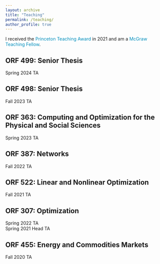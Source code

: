 ```yaml
---
layout: archive
title: "Teaching"
permalink: /teaching/
author_profile: true
---
```


<style>
a:link {
  color: #008CBA;
  background-color: white;
  text-decoration: none;
}
a:visited {
  color: #008CBA;
  background-color: white;
  text-decoration: none;
}
a:hover {
  color: #008CBA;
  background-color: white;
  text-decoration: none;
}
a:active {
  color: #008CBA;
  background-color: white;
  text-decoration: none;
}
</style>

I received the [Princeton Teaching Award](https://www.princeton.edu/news/2022/05/13/graduate-students-honored-excellence-teaching) in 2021 and am a [McGraw Teaching Fellow](https://mcgraw.princeton.edu/).


## ORF 499: Senior Thesis
Spring 2024 TA

## ORF 498: Senior Thesis
Fall 2023 TA

## ORF 363: Computing and Optimization for the Physical and Social Sciences
Spring 2023 TA

## ORF 387: Networks
Fall 2022 TA

## ORF 522: Linear and Nonlinear Optimization
Fall 2021 TA

## ORF 307: Optimization
Spring 2022 TA\
Spring 2021 Head TA

## ORF 455: Energy and Commodities Markets
Fall 2020 TA



